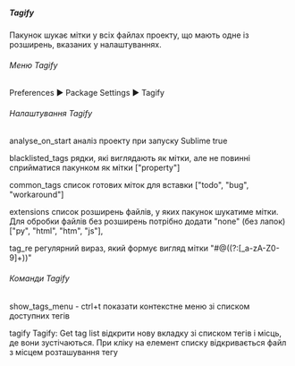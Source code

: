 ##### Tagify

Пакунок шукає мітки у всіх файлах проекту, що мають одне із розширень, вказаних
у налаштуваннях.


###### Меню Tagify

Preferences ▶ Package Settings ▶ Tagify


###### Налаштування Tagify

analyse_on_start аналіз проекту при запуску Sublime
                 true

blacklisted_tags рядки, які виглядають як мітки, але не повинні сприйматися
                 пакунком як мітки
                 ["property"]

common_tags      список готових міток для вставки
                 ["todo", "bug", "workaround"]

extensions       список розширень файлів, у яких пакунок шукатиме мітки. Для
                 обробки файлів без розширень потрібно додати "none" (без лапок)
                 ["py", "html", "htm", "js"],

tag_re           регулярний вираз, який формує вигляд мітки
                 "#@((?:[_a-zA-Z0-9]+))"


###### Команди Tagify

show_tags_menu -
               ctrl+t
               показати контекстне меню зі списком доступних тегів

tagify         Tagify: Get tag list
               відкрити нову вкладку зі списком тегів і місць, де вони
               зустічаються. При кліку на елемент списку відкривається файл з
               місцем розташування тегу